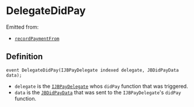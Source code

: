 # DelegateDidPay

Emitted from:

* [`recordPaymentFrom`](../write/recordpaymentfrom.md)

## Definition

```solidity
event DelegateDidPay(IJBPayDelegate indexed delegate, JBDidPayData data);
```

* `delegate` is the [`IJBPayDelegate`](../../../../interfaces/ijbpaydelegate.md) whos `didPay` function that was triggered.
* `data` is the [`JBDidPayData`](../../../../data-structures/jbdidpaydata.md) that was sent to the `IJBPayDelegate`'s `didPay` function.
